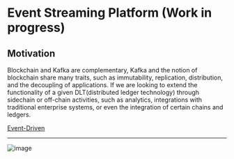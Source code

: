 # Event Streaming Platform (Work in progress)

## Motivation

Blockchain and Kafka are complementary, Kafka and the notion of blockchain share many traits, such as immutability, replication, distribution, and the decoupling of applications. If we are looking to extend the functionality of a given DLT(distributed ledger technology) through sidechain or off-chain activities, such as analytics, integrations with traditional enterprise systems, or even the integration of certain chains and ledgers. 
 
[Event-Driven](https://martinfowler.com/articles/201701-event-driven.html)

<hr>

![image](https://user-images.githubusercontent.com/76512851/204851065-fc43bc57-2395-4570-9627-18a34926fa25.png)
